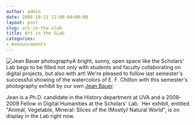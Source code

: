 ```yaml
---
author: admin
date: 2008-10-21 12:00:04+00:00
layout: post
slug: art-in-the-slab
title: Art in the SLab
categories:
- Announcements
---
```


![Jean Bauer photography](http://farm4.static.flickr.com/3064/2961963222_3fa2a2e441_m.jpg)A bright, sunny, open space like the Scholars' Lab begs to be filled  not only with students and faculty collaborating on digital projects, but also with art!  We're pleased to follow last semester's successful showing of the watercolors of E. F. Chilton with this semester's photography exhibit by our own [Jean Bauer](http://jeanbauer.com/).

Jean is a Ph.D. candidate in the History department at UVA and a 2008-2009 Fellow in Digital Humanities at the Scholars' Lab.  Her exhibit, entitled "Animal, Vegetable, Mineral: Slices of the (Mostly) Natural World", is on display in the Lab right now.
